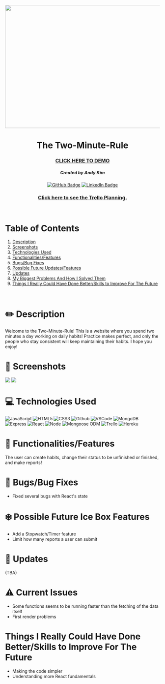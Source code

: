 <div id="header" align="center">

  <img src="https://i.imgur.com/sDt0ifR.png" width="800" height="400">

</div>

<div id="description" align="center">

# The Two-Minute-Rule

### [CLICK HERE TO DEMO](https://two-minute-rule.herokuapp.com/)

##### Created by Andy Kim

[![GitHub Badge](https://img.shields.io/badge/-@ultimoakim-junglegreen?style=flat&logo=GitHub&logoColor=black)](https://github.com/ultimoakim)
[![LinkedIn Badge](https://img.shields.io/badge/-@ultimoakim-blue?style=flat&logo=Linkedin&logoColor=black)](https://www.linkedin.com/in/ultimoakim/)

### [Click here to see the Trello Planning.](https://trello.com/b/smMpgpYs/project-4)


</div>

<br>

# Table of Contents
1. [Description](#✏️-description)
2. [Screenshots](#📸-screenshots)
3. [Technologies Used](#💻-technologies-used)
4. [Functionalities/Features](#🔋-functionalitiesfeatures)
5. [Bugs/Bug Fixes](#🐞-bugsbug-fixes)
6. [Possible Future Updates/Features](#❄️-possible-future-ice-box-features)
7. [Updates](#📲-updates)
8. [My Biggest Problems And How I Solved Them](#⚠️-my-biggest-problems-and-how-i-solved-them)
9. [Things I Really Could Have Done Better/Skills to Improve For The Future](#things-i-really-could-have-done-betterskills-to-improve-for-the-future)



<br>

# :pencil2: Description
Welcome to the Two-Minute-Rule! This is a website where you spend two minutes a day working on daily habits! Practice makes perfect, and only the people who stay consistent will keep maintaining their habits. I hope you enjoy!

# 📸 Screenshots
<img src="https://i.imgur.com/sB5RAR8.png">
<img src="https://i.imgur.com/Mb5dbxj.png">



# 💻 Technologies Used
![JavaScript](https://img.shields.io/badge/-JavaScript-05122A?style=flat&logo=javascript)
![HTML5](https://img.shields.io/badge/-HTML5-05122A?style=flat&logo=html5)
![CSS3](https://img.shields.io/badge/-CSS-05122A?style=flat&logo=css3)
![Github](https://img.shields.io/badge/-GitHub-05122A?style=flat&logo=github)
![VSCode](https://img.shields.io/badge/-VS_Code-05122A?style=flat&logo=visualstudio)
![MongoDB](https://img.shields.io/badge/-MongoDB-05122A?style=flat&logo=mongodb)
![Express](https://img.shields.io/badge/-Express-05122A?style=flat&logo=express)
![React](https://img.shields.io/badge/-React-05122A?style=flat&logo=react)
![Node](https://img.shields.io/badge/-Node.js-05122A?style=flat&logo=node.js)
![Mongoose ODM](https://img.shields.io/badge/-Mongoose_ODM-05122A?style=flat&logo=mongodb)
![Trello](https://img.shields.io/badge/-Trello-05122A?style=flat&logo=trello)
![Heroku](https://img.shields.io/badge/-Heroku-05122A?style=flat&logo=heroku)

# 🔋 Functionalities/Features
The user can create habits, change their status to be unfinished or finished, and make reports!

# 🐞 Bugs/Bug Fixes
* Fixed several bugs with React's state

# :snowflake: Possible Future Ice Box Features
* Add a Stopwatch/Timer feature
* Limit how many reports a user can submit

# 📲 Updates
(TBA)

# ⚠️ Current Issues
* Some functions seems to be running faster than the fetching of the data itself
* First render problems

# Things I Really Could Have Done Better/Skills to Improve For The Future
* Making the code simpler
* Understanding more React fundamentals

